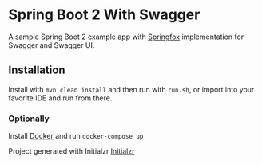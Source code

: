 # Spring Boot 2 With Swagger
A sample Spring Boot 2 example app with [Springfox](https://springfox.github.io/springfox/) implementation for Swagger and Swagger UI.

## Installation
Install with `mvn clean install` and then run with `run.sh`, or import into your favorite IDE and run from there.

### Optionally
Install [Docker](https://www.docker.com/get-started) and run `docker-compose up`

Project generated with Initialzr [Initialzr](https://start.spring.io/)
